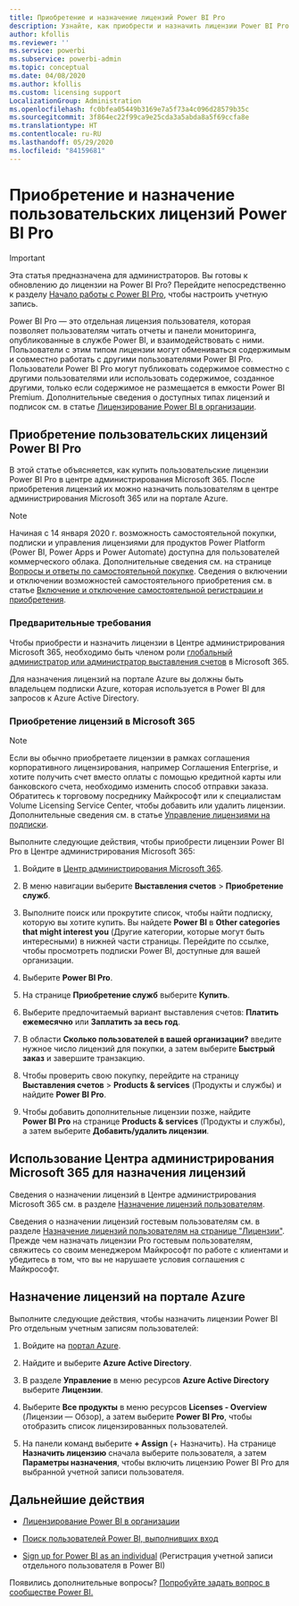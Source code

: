 ```yaml
---
title: Приобретение и назначение лицензий Power BI Pro
description: Узнайте, как приобрести и назначить лицензии Power BI Pro для предоставления пользователям доступа ко всему содержимому и возможностям совместной работы службы Power BI.
author: kfollis
ms.reviewer: ''
ms.service: powerbi
ms.subservice: powerbi-admin
ms.topic: conceptual
ms.date: 04/08/2020
ms.author: kfollis
ms.custom: licensing support
LocalizationGroup: Administration
ms.openlocfilehash: fc0bfea05449b3169e7a5f73a4c096d28579b35c
ms.sourcegitcommit: 3f864ec22f99ca9e25cda3a5abda8a5f69ccfa8e
ms.translationtype: HT
ms.contentlocale: ru-RU
ms.lasthandoff: 05/29/2020
ms.locfileid: "84159681"
---
```

# <a name="purchase-and-assign-power-bi-pro-user-licenses"></a>Приобретение и назначение пользовательских лицензий Power BI Pro

>[!IMPORTANT]
>Эта статья предназначена для администраторов. Вы готовы к обновлению до лицензии на Power BI Pro? Перейдите непосредственно к разделу [Начало работы с Power BI Pro](https://go.microsoft.com/fwlink/?LinkId=2106428&clcid=0x409&cmpid=pbidocs-purchasing-power-bi-pro), чтобы настроить учетную запись.

Power BI Pro — это отдельная лицензия пользователя, которая позволяет пользователям читать отчеты и панели мониторинга, опубликованные в службе Power BI, и взаимодействовать с ними. Пользователи с этим типом лицензии могут обмениваться содержимым и совместно работать с другими пользователями Power BI Pro. Пользователи Power BI Pro могут публиковать содержимое совместно с другими пользователями или использовать содержимое, созданное другими, только если содержимое не размещается в емкости Power BI Premium. Дополнительные сведения о доступных типах лицензий и подписок см. в статье [Лицензирование Power BI в организации](service-admin-licensing-organization.md).

## <a name="purchase-power-bi-pro-user-licenses"></a>Приобретение пользовательских лицензий Power BI Pro

В этой статье объясняется, как купить пользовательские лицензии Power BI Pro в центре администрирования Microsoft 365. После приобретения лицензий их можно назначить пользователям в центре администрирования Microsoft 365 или на портале Azure.

> [!NOTE]
> Начиная с 14 января 2020 г. возможность самостоятельной покупки, подписки и управления лицензиями для продуктов Power Platform (Power BI, Power Apps и Power Automate) доступна для пользователей коммерческого облака. Дополнительные сведения см. на странице [Вопросы и ответы по самостоятельной покупке](https://docs.microsoft.com/microsoft-365/commerce/subscriptions/self-service-purchase-faq). Сведения о включении и отключении возможностей самостоятельного приобретения см. в статье [Включение и отключение самостоятельной регистрации и приобретения](/service-admin-disable-self-service.md).

### <a name="prerequisites"></a>Предварительные требования

Чтобы приобрести и назначить лицензии в Центре администрирования Microsoft 365, необходимо быть членом роли [глобальный администратор или администратор выставления счетов](https://support.office.com/article/about-office-365-admin-roles-da585eea-f576-4f55-a1e0-87090b6aaa9d) в Microsoft 365.

Для назначения лицензий на портале Azure вы должны быть владельцем подписки Azure, которая используется в Power BI для запросов к Azure Active Directory.

### <a name="purchase-licenses-in-microsoft-365"></a>Приобретение лицензий в Microsoft 365

> [!NOTE]
> Если вы обычно приобретаете лицензии в рамках соглашения корпоративного лицензирования, например Соглашения Enterprise, и хотите получить счет вместо оплаты с помощью кредитной карты или банковского счета, необходимо изменить способ отправки заказа. Обратитесь к торговому посреднику Майкрософт или к специалистам Volume Licensing Service Center, чтобы добавить или удалить лицензии. Дополнительные сведения см. в статье [Управление лицензиями на подписки](https://docs.microsoft.com/microsoft-365/commerce/licenses/buy-licenses?view=o365-worldwide).

Выполните следующие действия, чтобы приобрести лицензии Power BI Pro в Центре администрирования Microsoft 365:

1. Войдите в [Центр администрирования Microsoft 365](https://admin.microsoft.com).

2. В меню навигации выберите **Выставления счетов** > **Приобретение служб**.

3. Выполните поиск или прокрутите список, чтобы найти подписку, которую вы хотите купить. Вы найдете **Power BI** в **Other categories that might interest you** (Другие категории, которые могут быть интересными) в нижней части страницы. Перейдите по ссылке, чтобы просмотреть подписки Power BI, доступные для вашей организации.

4. Выберите **Power BI Pro**.

5. На странице **Приобретение служб** выберите **Купить**.

6. Выберите предпочитаемый вариант выставления счетов: **Платить ежемесячно** или **Заплатить за весь год**.

7. В области **Сколько пользователей в вашей организации?** введите нужное число лицензий для покупки, а затем выберите **Быстрый заказ** и завершите транзакцию.

8. Чтобы проверить свою покупку, перейдите на страницу **Выставления счетов** > **Products & services** (Продукты и службы) и найдите **Power BI Pro**.

9. Чтобы добавить дополнительные лицензии позже, найдите **Power BI Pro** на странице **Products & services** (Продукты и службы), а затем выберите **Добавить/удалить лицензии**.


## <a name="assign-licenses-in-the-microsoft-365-admin-center"></a>Использование Центра администрирования Microsoft 365 для назначения лицензий

Сведения о назначении лицензий в Центре администрирования Microsoft 365 см. в разделе [Назначение лицензий пользователям](/office365/admin/manage/assign-licenses-to-users).

Сведения о назначении лицензий гостевым пользователям см. в разделе [Назначение лицензий пользователям на странице "Лицензии"](/office365/admin/manage/assign-licenses-to-users#assign-licenses-to-users-on-the-licenses-page). Прежде чем назначать лицензии Pro гостевым пользователям, свяжитесь со своим менеджером Майкрософт по работе с клиентами и убедитесь в том, что вы не нарушаете условия соглашения с Майкрософт.

## <a name="assign-licenses-in-the-azure-portal"></a>Назначение лицензий на портале Azure

Выполните следующие действия, чтобы назначить лицензии Power BI Pro отдельным учетным записям пользователей:

1. Войдите на [портал Azure](https://portal.azure.com/).

2. Найдите и выберите **Azure Active Directory**.

3. В разделе **Управление** в меню ресурсов **Azure Active Directory** выберите **Лицензии**.

4. Выберите **Все продукты** в меню ресурсов **Licenses - Overview** (Лицензии — Обзор), а затем выберите **Power BI Pro**, чтобы отобразить список лицензированных пользователей.

5. На панели команд выберите **+ Assign** (+ Назначить). На странице **Назначить лицензию** сначала выберите пользователя, а затем **Параметры назначения**, чтобы включить лицензию Power BI Pro для выбранной учетной записи пользователя.

## <a name="next-steps"></a>Дальнейшие действия

- [Лицензирование Power BI в организации](service-admin-licensing-organization.md)

 - [Поиск пользователей Power BI, выполнивших вход](service-admin-access-usage.md)

 - [Sign up for Power BI as an individual](../fundamentals/service-self-service-signup-for-power-bi.md) (Регистрация учетной записи отдельного пользователя в Power BI)

Появились дополнительные вопросы? [Попробуйте задать вопрос в сообществе Power BI.](https://community.powerbi.com/)
